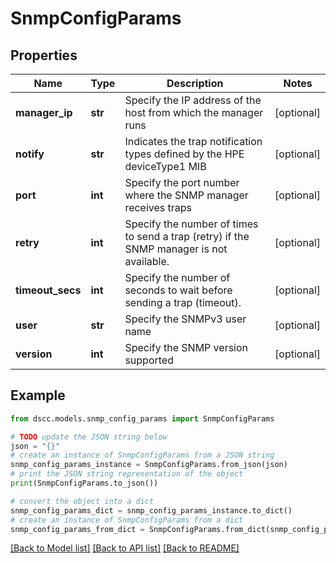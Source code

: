 # SnmpConfigParams


## Properties

Name | Type | Description | Notes
------------ | ------------- | ------------- | -------------
**manager_ip** | **str** | Specify the IP address of the host from which the manager runs | [optional] 
**notify** | **str** | Indicates the trap notification types defined by the HPE deviceType1 MIB | [optional] 
**port** | **int** | Specify the port number where the SNMP manager receives traps | [optional] 
**retry** | **int** | Specify the number of times to send a trap (retry) if the SNMP manager is not available. | [optional] 
**timeout_secs** | **int** | Specify the number of seconds to wait before sending a trap (timeout). | [optional] 
**user** | **str** | Specify the SNMPv3 user name | [optional] 
**version** | **int** | Specify the SNMP version supported | [optional] 

## Example

```python
from dscc.models.snmp_config_params import SnmpConfigParams

# TODO update the JSON string below
json = "{}"
# create an instance of SnmpConfigParams from a JSON string
snmp_config_params_instance = SnmpConfigParams.from_json(json)
# print the JSON string representation of the object
print(SnmpConfigParams.to_json())

# convert the object into a dict
snmp_config_params_dict = snmp_config_params_instance.to_dict()
# create an instance of SnmpConfigParams from a dict
snmp_config_params_from_dict = SnmpConfigParams.from_dict(snmp_config_params_dict)
```
[[Back to Model list]](../README.md#documentation-for-models) [[Back to API list]](../README.md#documentation-for-api-endpoints) [[Back to README]](../README.md)



